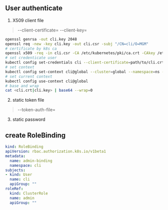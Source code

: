 ## User authenticate
1. X509 client file
> --client-certificate= --client-key=
```bash
openssl genrsa -out cli.key 2048
openssl req -new -key cli.key -out cli.csr -subj "/CN=cli/O=MGM"
# certificate by k8s ca
openssl x509 -req -in cli.csr -CA /etc/kubernetes/pki/ca.crt -CAkey /etc/kubernetes/pki/ca.key -CAcreateserial -out cli.crt -days 365
# set credenticate user
kubectl config set-credentials cli --client-certificate=path/to/cli.crt --client-key=path/to/cli.key
# set context
kubectl config set-context cli@global --cluster=global --namespace=ns --user=tom
# set current context
kubectl config use-context cli@global
# base and wrap
cat <cli.crt|cli.key> | base64 --wrap=0
```
2. static token file
> --token-auth-file=
3. static password

## create RoleBinding
```yaml
kind: RoleBinding
apiVersion: rbac.authorization.k8s.io/v1beta1
metadata:
  name: admin-binding
  namespace: cli
subjects:
- kind: User
  name: cli
  apiGroup: ""
roleRef:
  kind: ClusterRole
  name: admin
  apiGroup: ""
```
